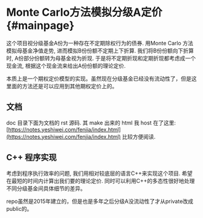 Monte Carlo方法模拟分级A定价 {#mainpage}
============================================================

这个项目视分级基金A份为一种存在不定期除权行为的债券. 用Monte Carlo 方法模拟母基金净值走势, 进而模拟B份份额不定期上下折算. 我们将B份份额向下折算时, A份部分份额转为母基金视为折现. 于是将不定期折现和定期折现都考虑成一个现金流, 根据这个现金流来给出A份份额的理论定价.

本质上是一个期权定价模型的实现。虽然现在分级基金已经没有流动性了，但是这里面的方法还是可以应用到其他期权定价上的。

文档
------------------------------------------------------------

doc 目录下面为文档的 rst 源码. 其 make 出来的 html 我 host 在了这里: [https://notes.yeshiwei.com/fenjia/index.html](https://notes.yeshiwei.com/fenjia/index.html) 比较方便阅读.


C++ 程序实现
------------------------------------------------------------

考虑到程序执行效率的问题, 我们用相对较底层的语言C++来实现这个项目. 希望在最短的时间内计算出我们要的理论定价. 同时可以利用C++的多态性很好地处理不同分级基金间具体细节的差异。

repo虽然是2015年建立的，但是也是多年之后分级A没流动性了才从private改成public的。
